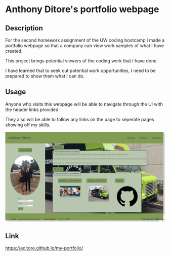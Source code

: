 # Anthony Ditore's portfolio webpage

## Description

For the second homework assignment of the UW coding bootcamp I made a portfolio webpage so that a company can view work samples of what I have created.

This project brings potential viewers of the coding work that I have done.

I have learned that to seek out potential work opportunities, I need to be prepared to show them what I can do.

## Usage

Anyone who visits this webpage will be able to navigate through the UI with the header links provided.

They also will be able to follow any links on the page to seperate pages showing off my skills.

![myportfolioscreenshot](assets/images/portfolio-screenshot.jpg)

## Link

https://aditore.github.io/my-portfolio/
